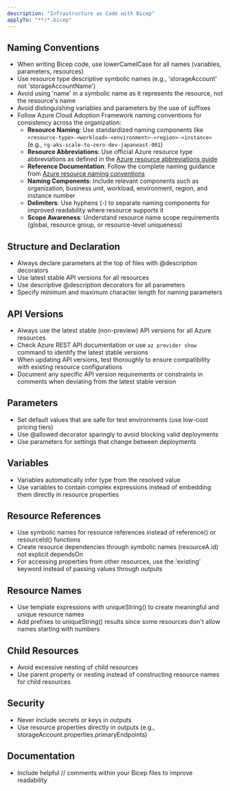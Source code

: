 ```yaml
---
description: "Infrastructure as Code with Bicep"
applyTo: "**/*.bicep"
---
```


## Naming Conventions

- When writing Bicep code, use lowerCamelCase for all names (variables, parameters, resources)
- Use resource type descriptive symbolic names (e.g., 'storageAccount' not 'storageAccountName')
- Avoid using 'name' in a symbolic name as it represents the resource, not the resource's name
- Avoid distinguishing variables and parameters by the use of suffixes
- Follow Azure Cloud Adoption Framework naming conventions for consistency across the organization:
  - **Resource Naming**: Use standardized naming components like `<resource-type>-<workload>-<environment>-<region>-<instance>` (e.g., `rg-aks-scale-to-zero-dev-japaneast-001`)
  - **Resource Abbreviations**: Use official Azure resource type abbreviations as defined in the [Azure resource abbreviations guide](https://learn.microsoft.com/en-us/azure/cloud-adoption-framework/ready/azure-best-practices/resource-abbreviations)
  - **Reference Documentation**: Follow the complete naming guidance from [Azure resource naming conventions](https://learn.microsoft.com/en-us/azure/cloud-adoption-framework/ready/azure-best-practices/resource-naming)
  - **Naming Components**: Include relevant components such as organization, business unit, workload, environment, region, and instance number
  - **Delimiters**: Use hyphens (-) to separate naming components for improved readability where resource supports it
  - **Scope Awareness**: Understand resource name scope requirements (global, resource group, or resource-level uniqueness)

## Structure and Declaration

- Always declare parameters at the top of files with @description decorators
- Use latest stable API versions for all resources
- Use descriptive @description decorators for all parameters
- Specify minimum and maximum character length for naming parameters

## API Versions

- Always use the latest stable (non-preview) API versions for all Azure resources
- Check Azure REST API documentation or use `az provider show` command to identify the latest stable versions
- When updating API versions, test thoroughly to ensure compatibility with existing resource configurations
- Document any specific API version requirements or constraints in comments when deviating from the latest stable version

## Parameters

- Set default values that are safe for test environments (use low-cost pricing tiers)
- Use @allowed decorator sparingly to avoid blocking valid deployments
- Use parameters for settings that change between deployments

## Variables

- Variables automatically infer type from the resolved value
- Use variables to contain complex expressions instead of embedding them directly in resource properties

## Resource References

- Use symbolic names for resource references instead of reference() or resourceId() functions
- Create resource dependencies through symbolic names (resourceA.id) not explicit dependsOn
- For accessing properties from other resources, use the 'existing' keyword instead of passing values through outputs

## Resource Names

- Use template expressions with uniqueString() to create meaningful and unique resource names
- Add prefixes to uniqueString() results since some resources don't allow names starting with numbers

## Child Resources

- Avoid excessive nesting of child resources
- Use parent property or nesting instead of constructing resource names for child resources

## Security

- Never include secrets or keys in outputs
- Use resource properties directly in outputs (e.g., storageAccount.properties.primaryEndpoints)

## Documentation

- Include helpful // comments within your Bicep files to improve readability
